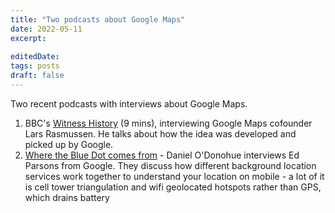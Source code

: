```yaml
---
title: "Two podcasts about Google Maps"
date: 2022-05-11
excerpt: 
 
editedDate:
tags: posts
draft: false
---
```

Two recent podcasts with interviews about Google Maps. 

1. BBC's [Witness History](https://www.bbc.co.uk/programmes/w3ct1x6n) (9 mins), interviewing Google Maps cofounder Lars Rasmussen. He talks about how the idea was developed and picked up by Google. 
2. [Where the Blue Dot comes from](https://mapscaping.com/podcast/where-does-the-blue-dot-come-from/) - Daniel O'Donohue interviews Ed Parsons from Google. They discuss how different background location services work together to understand your location on mobile - a lot of it is cell tower triangulation and wifi geolocated hotspots rather than GPS, which drains battery
